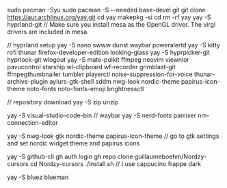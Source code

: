 sudo pacman -Syu
sudo pacman -S --needed base-devel git
git clone https://aur.archlinux.org/yay.git
cd yay
makepkg -si
cd
rm -rf yay
yay -S hyprland-git
// Make sure you install mesa as the OpenGL driver. The virgl drivers are included in mesa.

// hyprland setup
yay -S nano swww dunst waybar poweralertd
yay -S kitty rofi thunar firefox-developer-edition looking-glass
yay -S hyprpicker-git hyprlock-git wlogout
yay -S mate-polkit ffmpeg neovim viewnior pavucontrol starship wl-clipboard wf-recorder grimblast-git ffmpegthumbnailer tumbler playerctl noise-suppression-for-voice thunar-archive-plugin aylurs-gtk-shell sddm nwg-look nordic-theme papirus-icon-theme noto-fonts noto-fonts-emoji brightnessctl

// repository download
yay -S zip unzip

yay -S visual-studio-code-bin
// waybar
yay -S nerd-fonts pamixer nm-connection-editor

yay -S nwg-look gtk nordic-theme papirus-icon-theme
// go to gtk settings and set nordic widget theme and papirus icons

yay -S github-cli
gh auth login
gh repo clone guillaumeboehm/Nordzy-cursors
cd Nordzy-cursors
./install.sh
// I use cappucino frappe dark

yay -S bluez blueman

